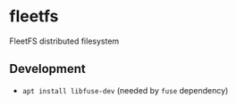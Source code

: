 # fleetfs
FleetFS distributed filesystem

## Development
* `apt install libfuse-dev` (needed by `fuse` dependency)

